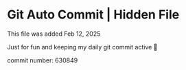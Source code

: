 # Git Auto Commit | Hidden File

This file was added Feb 12, 2025

Just for fun and keeping my daily git commit active 🤪

commit number: 630849
